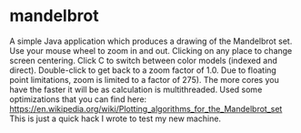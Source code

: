 # mandelbrot
A simple Java application which produces a drawing of the Mandelbrot set.
Use your mouse wheel to zoom in and out. Clicking on any place to change screen centering. Click C to switch between color models (indexed and direct). Double-click to get back to a zoom factor of 1.0.
Due to floating point limitations, zoom is limited to a factor of 275).
The more cores you have the faster it will be as calculation is multithreaded.
Used some optimizations that you can find here: https://en.wikipedia.org/wiki/Plotting_algorithms_for_the_Mandelbrot_set
This is just a quick hack I wrote to test my new machine.
